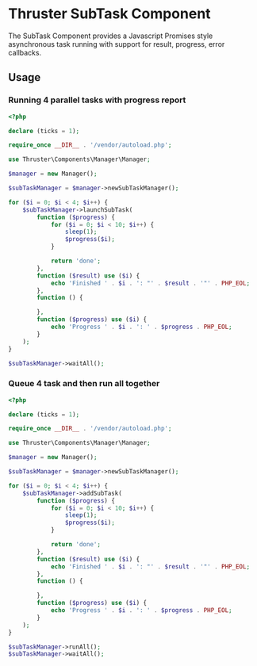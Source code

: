 Thruster SubTask Component
============================================

The SubTask Component provides a Javascript Promises style asynchronous task running with support for result, progress, error callbacks.


Usage
-----

### Running 4 parallel tasks with progress report

```php
<?php

declare (ticks = 1);

require_once __DIR__ . '/vendor/autoload.php';

use Thruster\Components\Manager\Manager;

$manager = new Manager();

$subTaskManager = $manager->newSubTaskManager();

for ($i = 0; $i < 4; $i++) {
    $subTaskManager->launchSubTask(
        function ($progress) {
            for ($i = 0; $i < 10; $i++) {
                sleep(1);
                $progress($i);
            }

            return 'done';
        },
        function ($result) use ($i) {
            echo 'Finished ' . $i . ': "' . $result . '"' . PHP_EOL;
        },
        function () {

        },
        function ($progress) use ($i) {
            echo 'Progress ' . $i . ': ' . $progress . PHP_EOL;
        }
    );
}

$subTaskManager->waitAll();
```

### Queue 4 task and then run all together

```php
<?php

declare (ticks = 1);

require_once __DIR__ . '/vendor/autoload.php';

use Thruster\Components\Manager\Manager;

$manager = new Manager();

$subTaskManager = $manager->newSubTaskManager();

for ($i = 0; $i < 4; $i++) {
    $subTaskManager->addSubTask(
        function ($progress) {
            for ($i = 0; $i < 10; $i++) {
                sleep(1);
                $progress($i);
            }

            return 'done';
        },
        function ($result) use ($i) {
            echo 'Finished ' . $i . ': "' . $result . '"' . PHP_EOL;
        },
        function () {

        },
        function ($progress) use ($i) {
            echo 'Progress ' . $i . ': ' . $progress . PHP_EOL;
        }
    );
}

$subTaskManager->runAll();
$subTaskManager->waitAll();
```